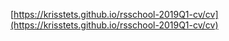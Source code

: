 [https://krisstets.github.io/rsschool-2019Q1-cv/cv](https://krisstets.github.io/rsschool-2019Q1-cv/cv)